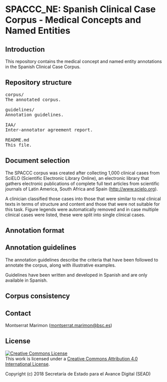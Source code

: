 # SPACCC_NE: Spanish Clinical Case Corpus - Medical Concepts and Named Entities

## Introduction

This repository contains the medical concept and named entity annotations in the Spanish Clinical Case Corpus. 

## Repository structure

<pre>
corpus/
The annotated corpus.

guidelines/
Annotation guidelines.

IAA/
Inter-annotator agreement report.

README.md
This file.
</pre>


## Document selection

The SPACCC corpus was created after collecting 1,000 clinical cases from SciELO (Scientific Electronic Library Online), 
an electronic library that gathers electronic publications of complete full text articles from scientific journals of 
Latin America, South Africa and Spain (http://www.scielo.org).

A clinician classified those cases into those that were similar to real clinical texts in terms of structure and content
and those that were not suitable for this task. Figure legends were automatically removed and in case multiple clinical 
cases were listed, these were split into single clinical cases.


## Annotation format


## Annotation guidelines

The annotation guidelines describe the criteria that have been followed to annotate the corpus, along with illustrative 
examples. 

Guidelines have been written and developed in Spanish and are only available in Spanish.


## Corpus consistency


## Contact

Montserrat Marimon (montserrat.marimon@bsc.es)


## License

<a rel="license" href="http://creativecommons.org/licenses/by/4.0/"><img alt="Creative Commons License" style="border-width:0" src="https://i.creativecommons.org/l/by/4.0/88x31.png" /></a><br />This work is licensed under a <a rel="license" href="http://creativecommons.org/licenses/by/4.0/">Creative Commons Attribution 4.0 International License</a>.

Copyright (c) 2018 Secretaría de Estado para el Avance Digital (SEAD)

